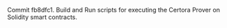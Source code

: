 Commit fb8dfc1.                    Build and Run scripts for executing the Certora Prover on Solidity smart contracts.